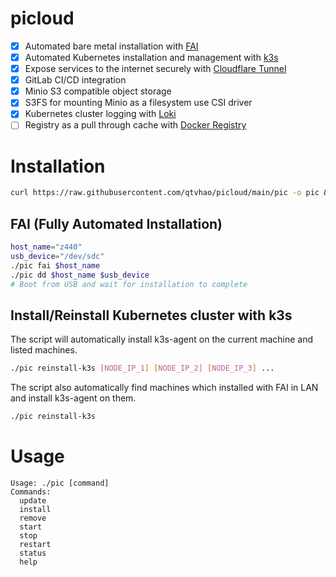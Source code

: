 # picloud
- [x] Automated bare metal installation with [FAI](https://fai-project.org/)
- [x] Automated Kubernetes installation and management with [k3s](https://k3s.io/)
- [x] Expose services to the internet securely with [Cloudflare Tunnel](https://www.cloudflare.com/products/tunnel/)
- [x] GitLab CI/CD integration
- [x] Minio S3 compatible object storage
- [x] S3FS for mounting Minio as a filesystem use CSI driver
- [x] Kubernetes cluster logging with [Loki](https://grafana.com/oss/loki/)
- [ ] Registry as a pull through cache with [Docker Registry](https://docs.docker.com/registry/)
# Installation
```bash
curl https://raw.githubusercontent.com/qtvhao/picloud/main/pic -o pic && chmod +x pic
```

## FAI (Fully Automated Installation)
```bash
host_name="z440"
usb_device="/dev/sdc"
./pic fai $host_name
./pic dd $host_name $usb_device
# Boot from USB and wait for installation to complete
```

## Install/Reinstall Kubernetes cluster with k3s

The script will automatically install k3s-agent on the current machine and listed machines.
```bash
./pic reinstall-k3s [NODE_IP_1] [NODE_IP_2] [NODE_IP_3] ...
```

The script also automatically find machines which installed with FAI in LAN and install k3s-agent on them.
```bash
./pic reinstall-k3s
```

# Usage
```text
Usage: ./pic [command]
Commands:
  update
  install
  remove
  start
  stop
  restart
  status
  help
```